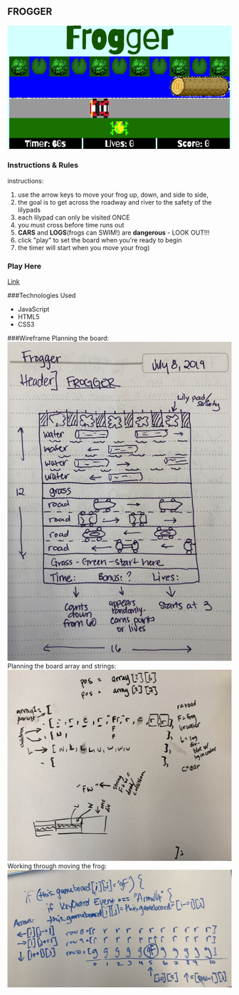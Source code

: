 ## FROGGER
![Image](images/FroggerImg.png)

### Instructions & Rules

instructions: 
1. use the arrow keys to move your frog up, down, and side to side, 
2. the goal is to get across the roadway and river to the safety of the lilypads
3. each lilypad can only be visited ONCE
4. you must cross before time runs out
5. **CARS** and **LOGS**(frogs can SWIM!) are **dangerous** - LOOK OUT!!! 
6. click "play" to set the board when you're ready to begin
7. the timer will start when you move your frog)

### Play Here
[Link](https://erinjohnson47.github.io/frogger/)

###Technologies Used
- JavaScript
- HTML5
- CSS3

###Wireframe
Planning the board:
![Image](images/gameboard.jpg)
Planning the board array and strings:
![Image](images/gameboardPlanning.jpg)
Working through moving the frog:
![Image](images/movingFrog.jpg)
